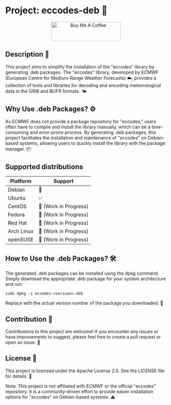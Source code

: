 # Project: eccodes-deb 🚀
<div align="center"><a href="https://www.buymeacoffee.com/ifmon" target="_blank"><img src="https://cdn.buymeacoffee.com/buttons/v2/arial-red.png" alt="Buy Me A Coffee" style="height: 60px !important;width: 217px !important;" ></a></div>

## Description 📝
This project aims to simplify the installation of the "eccodes" library by generating .deb packages. The "eccodes" library, developed by ECMWF (European Centre for Medium-Range Weather Forecasts) ☁️, provides a collection of tools and libraries for decoding and encoding meteorological data in the GRIB and BUFR formats. 🌤️

## Why Use .deb Packages? ⚙️
As ECMWF does not provide a package repository for "eccodes," users often have to compile and install the library manually, which can be a time-consuming and error-prone process. By generating .deb packages, this project facilitates the installation and maintenance of "eccodes" on Debian-based systems, allowing users to quickly install the library with the package manager. 📦

## Supported distributions

| Platform        | Support                   |
|-----------------|---------------------------|
| Debian          | 🚧        |
| Ubuntu          | ✅     |
| CentOS          | :construction: (Work in Progress)        |
| Fedora          | :construction: (Work in Progress)        |
| Red Hat         | :construction: (Work in Progress)        |
| Arch Linux      | :construction: (Work in Progress)        |
| openSUSE        | :construction: (Work in Progress)        |


## How to Use the .deb Packages? 🛠️
The generated .deb packages can be installed using the dpkg command. Simply download the appropriate .deb package for your system architecture and run:

```sudo dpkg -i eccodes-<version>.deb```

Replace <version> with the actual version number of the package you downloaded. 🚀

## Contribution 🤝
Contributions to this project are welcome! If you encounter any issues or have improvements to suggest, please feel free to create a pull request or open an issue. 👐

## License 📜
This project is licensed under the Apache License 2.0. See the LICENSE file for details. 📄

Note: This project is not affiliated with ECMWF or the official "eccodes" repository. It is a community-driven effort to provide easier installation options for "eccodes" on Debian-based systems. ⚠️
